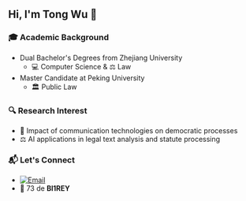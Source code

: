 ## Hi, I'm Tong Wu 👋

### 🎓 Academic Background
* Dual Bachelor's Degrees from Zhejiang University
  * 💻 Computer Science & ⚖️ Law
* Master Candidate at Peking University
  * 🏛️ Public Law

### 🔍 Research Interest
* 📱 Impact of communication technologies on democratic processes
* ⚖️ AI applications in legal text analysis and statute processing

### 📬 Let's Connect
* [![Email](https://img.shields.io/badge/Email-wutong%40law.pku.edu.cn-blue?style=flat-square&logo=gmail)](mailto:wutong@law.pku.edu.cn)
* 📡 73 de **BI1REY**
